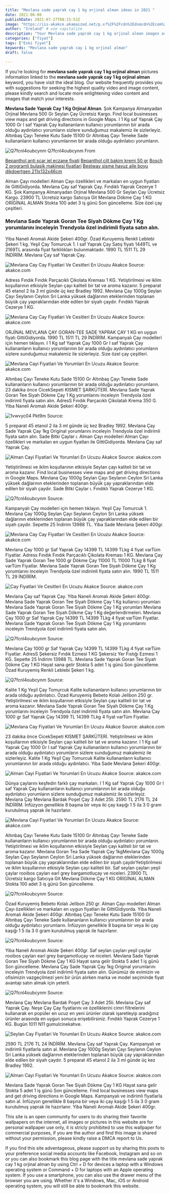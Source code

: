 ```yaml
---
title: "Mevlana sade yaprak cay 1 kg orjinal alman ideas in 2021 "
date: 2021-06-08
publishDate: 2021-07-27T08:15:53Z
image: "https://iis-akakce.akamaized.net/p.x?%2F%2Fcdn%2Edsmcdn%2Ecom%2Fty4%2Fproduct%2Fmedia%2Fimages%2F20200529%2F19%2F1890741%2F72264643%2F1%2F1%5Forg%5Fzoom%2Ejpg%3FboutiqueId%3D61%26merchantId%3D202072"
author: "Ireland" # use capitalize
description: "Your Mevlana sade yaprak cay 1 kg orjinal alman images are available. Mevlana sade yaprak cay 1 kg orjinal alman are a topic that is being searched for and liked by netizens now. You can Find and Download the Mevlana sade yaprak cay 1 kg orjinal alman files here. Download all royalty-free images."
categories: ["fiyat"]
tags: ["Eski fiyat"]
keywords: "Mevlana sade yaprak cay 1 kg orjinal alman"
draft: false

---
```


If you're looking for **mevlana sade yaprak cay 1 kg orjinal alman** pictures information linked to the **mevlana sade yaprak cay 1 kg orjinal alman** keyword, you have visit the ideal  blog.  Our website frequently  provides you with  suggestions  for seeking  the highest  quality video and image  content, please kindly search and locate more enlightening video content and images  that match your interests.

**Mevlana Sade Yaprak Cay 1 Kg Orjinal Alman**. Şok Kampanya Almanyadan Orjinal Mevlana 500 Gr Seylan Çay Ücretsiz Kargo. Find local businesses view maps and get driving directions in Google Maps. I 1 Kg saf Yaprak Çay 1000 Gr I saf Yaprak Çay kullananların kullanıcı yorumlarının bir arada olduğu aydınlatıcı yorumların sizlere sunduğumuz makalemiz ile sizlerleyiz. Altınbaş Çayı Teneke Kutu Sade 15100 Gr Altınbaş Çayı Teneke Sade kullananların kullanıcı yorumlarının bir arada olduğu aydınlatıcı yorumların.

![Q7fcnl4oubcynm](https://cdn.akakce.com/_bro/3084/14039/14039_1_158163_274837x.jpg "Q7fcnl4oubcynm")
Q7fcnl4oubcynm From 

[Bepanthol anti scar jel eczane fiyati](/bepanthol-anti-scar-jel-eczane-fiyati/)
[Bepanthol cilt bakim kremi 50 gr](/bepanthol-cilt-bakim-kremi-50-gr/)
[Bosch 2 programli bulasik makinesi fiyatlari](/bosch-2-programli-bulasik-makinesi-fiyatlari/)
[Bestway sisme havuz aile boyu dikdoertgen 211x132x46cm](/bestway-sisme-havuz-aile-boyu-dikdoertgen-211x132x46cm/)

Alman Çayı modelleri Alman Çayı özellikleri ve markaları en uygun fiyatları ile GittiGidiyorda. Mevlana Çay saf Yaprak Çay. Fındıklı Yaprak Cezerye 1 KG. Şok Kampanya Almanyadan Orjinal Mevlana 500 Gr Seylan Çay Ücretsiz Kargo. 23900 TL Ücretsiz kargo Satıcıya Git Mevlana Dökme Çay 1 KG ORİGİNAL ALMAN Stokta 100 adet 3 iş günü Son güncelleme. Size özel çay çeşitleri.

### Mevlana Sade Yaprak Goran Tee Siyah Dökme Çay 1 Kg yorumlarını inceleyin Trendyola özel indirimli fiyata satın alın.

Yiba Naneli Aromalı Akide Şekeri 400gr. Özad Kuruyemiş Renkli Leblebi Şekeri 1 kg. Yeşil Çay Tomurcuk 1. I saf Yaprak Çay Satış fiyatı 1449TL ve 2169TL arasında fiyat farklılıkları bulunmaktadır. 1990 TL 1511 TL 29 İNDİRİM. Mevlana Çay saf Yaprak Çay.


![Mevlana Cay Cay Fiyatlari Ve Cesitleri En Ucuzu Akakce](https://iis-akakce.akamaized.net/p.x?%2F%2Fn11scdn%2Eakamaized%2Enet%2Fa1%2F1024%2Fev%2Dyasam%2Fcay%2Fmevlana%2Dsaf%2Dyaprak%2Dgolden%2Dsiyah%2Ddokme%2Dcay%2D1%2Dkg%2Dmevlana%2Dgolden%2Dsuzen%2Dposet%2Dcay%2D25%2Dx%2D2%2Dg%5F%5F0140406862614643%2Epng "Mevlana Cay Cay Fiyatlari Ve Cesitleri En Ucuzu Akakce")
Source: akakce.com

Adress Fındık Fındık Parçacıklı Çikolata Kreması 1 KG. Yetiştirilmesi ve iklim koşullarının etkisiyle Seylan çayı kaliteli bir tat ve aroma kazanır. 5 preparat 45 etanol 2 ila 3 ml günde üç kez Bradley 1992. Mevlana Çay 1000g Seylan Çayı Seylanın Ceylon Sri Lanka yüksek dağlarının eteklerinden toplanan büyük çay yapraklarından elde edilen bir siyah çaydır. Fındıklı Yaprak Cezerye 1 KG.

![Mevlana Cay Cay Fiyatlari Ve Cesitleri En Ucuzu Akakce](https://n11scdn.akamaized.net/a1/1024/ev-yasam/cay/mevlana-saf-yaprak-golden-siyah-dokme-cay-1-kg__1341974743131421.jpg "Mevlana Cay Cay Fiyatlari Ve Cesitleri En Ucuzu Akakce")
Source: akakce.com

ORJİNAL MEVLANA ÇAY GORAN-TEE SADE YAPRAK ÇAY 1 KG en uygun fiyatı GittiGidiyorda. 1990 TL 1511 TL 29 İNDİRİM. Kampanyalı Çay modelleri için hemen tıklayın. I 1 Kg saf Yaprak Çay 1000 Gr I saf Yaprak Çay kullananların kullanıcı yorumlarının bir arada olduğu aydınlatıcı yorumların sizlere sunduğumuz makalemiz ile sizlerleyiz. Size özel çay çeşitleri.

![Mevlana Cayi Fiyatlari Ve Yorumlari En Ucuzu Akakce](https://iis-akakce.akamaized.net/p.x?%2F%2Fcdn03%2Eciceksepeti%2Ecom%2Fcicek%2Fkc7951859%2D1%2FM%2Fmevlana%2Dcayi%2D800%2Dgr%2D2li%2Dpaket%2Dgolden%2Dtea%2Dkc7951859%2D1%2D5b82595952914498b1ad3ee2c535e01e%2Ejpg "Mevlana Cayi Fiyatlari Ve Yorumlari En Ucuzu Akakce")
Source: akakce.com

Altınbaş Çayı Teneke Kutu Sade 15100 Gr Altınbaş Çayı Teneke Sade kullananların kullanıcı yorumlarının bir arada olduğu aydınlatıcı yorumların. 23 dakika önce CicekSepeti KISMET ŞARKÜTERİ. Mevlana Sade Yaprak Goran Tee Siyah Dökme Çay 1 Kg yorumlarını inceleyin Trendyola özel indirimli fiyata satın alın. AdresS Fındık Parçacıklı Çikolatalı Krema 350 G. Yiba Naneli Aromalı Akide Şekeri 400gr.

![1vwvyc04 Pkt9m](https://iis-akakce.akamaized.net/p.x?%2F%2Fmcdn01%2Egittigidiyor%2Enet%2F68920%2F689207016%5F1%2Ejpg "1vwvyc04 Pkt9m")
Source: 

5 preparat 45 etanol 2 ila 3 ml günde üç kez Bradley 1992. Mevlana Çay Sade Yaprak Çay 1kg Original yorumlarını inceleyin Trendyola özel indirimli fiyata satın alın. Sade Bitki Çaylar ı. Alman Çayı modelleri Alman Çayı özellikleri ve markaları en uygun fiyatları ile GittiGidiyorda. Mevlana Çay saf Yaprak Çay.

![Alman Cayi Fiyatlari Ve Yorumlari En Ucuzu Akakce](https://iis-akakce.akamaized.net/p.x?%2F%2Fmcdn01%2Egittigidiyor%2Enet%2F56939%2F569398150%5F0%2Ejpg "Alman Cayi Fiyatlari Ve Yorumlari En Ucuzu Akakce")
Source: akakce.com

Yetiştirilmesi ve iklim koşullarının etkisiyle Seylan çayı kaliteli bir tat ve aroma kazanır. Find local businesses view maps and get driving directions in Google Maps. Mevlana Çay 1000g Seylan Çayı Seylanın Ceylon Sri Lanka yüksek dağlarının eteklerinden toplanan büyük çay yapraklarından elde edilen bir siyah çaydır. Sade Bitki Çaylar ı. Fındıklı Yaprak Cezerye 1 KG.

![Q7fcnl4oubcynm](https://cdn.akakce.com/_bro/3192/14187/14187_2_160359_277262x.jpg "Q7fcnl4oubcynm")
Source: 

Kampanyalı Çay modelleri için hemen tıklayın. Yeşil Çay Tomurcuk 1. Mevlana Çay 1000g Seylan Çayı Seylanın Ceylon Sri Lanka yüksek dağlarının eteklerinden toplanan büyük çay yapraklarından elde edilen bir siyah çaydır. Sepette 25 İndirim 13988 TL. Yiba Sade Mevlana Şekeri 400gr.

![Mevlana Cay Cay Fiyatlari Ve Cesitleri En Ucuzu Akakce](https://iis-akakce.akamaized.net/p.x?%2F%2Fmcdn01%2Egittigidiyor%2Enet%2F53816%2F538160013%5F1%2Ejpg "Mevlana Cay Cay Fiyatlari Ve Cesitleri En Ucuzu Akakce")
Source: akakce.com

Mevlana Çay 1000 gr Saf Yaprak Çay 14399 TL 14399 TLkg 4 fiyat varTüm Fiyatlar. Adress Fındık Fındık Parçacıklı Çikolata Kreması 1 KG. Mevlana Çay Sade Yaprak Goran Tee 1000 gr Dökme Çay 11000 TL 11000 TLkg 8 fiyat varTüm Fiyatlar. Mevlana Sade Yaprak Goran Tee Siyah Dökme Çay 1 Kg yorumlarını inceleyin Trendyola özel indirimli fiyata satın alın. 1990 TL 1511 TL 29 İNDİRİM.

![Cay Fiyatlari Ve Cesitleri En Ucuzu Akakce](https://cdn.akakce.com/_bro/2082/14056/14056_26_158627_273797x.jpg "Cay Fiyatlari Ve Cesitleri En Ucuzu Akakce")
Source: akakce.com

Mevlana Çay saf Yaprak Çay. Yiba Naneli Aromalı Akide Şekeri 400gr. Mevlana Sade Yaprak Goran Tee Siyah Dökme Çay 1 Kg kullanıcı yorumları Mevlana Sade Yaprak Goran Tee Siyah Dökme Çay 1 Kg yorumları Mevlana Sade Yaprak Goran Tee Siyah Dökme Çay 1 Kg değerlendirmeleri. Mevlana Çay 1000 gr Saf Yaprak Çay 14399 TL 14399 TLkg 4 fiyat varTüm Fiyatlar. Mevlana Sade Yaprak Goran Tee Siyah Dökme Çay 1 Kg yorumlarını inceleyin Trendyola özel indirimli fiyata satın alın.

![Q7fcnl4oubcynm](https://cdn.akakce.com/_bro/3133/14149/14149_1_159229_275416x.jpg "Q7fcnl4oubcynm")
Source: 

Mevlana Çay 1000 gr Saf Yaprak Çay 14399 TL 14399 TLkg 4 fiyat varTüm Fiyatlar. AdresS Şekersiz Fındık Ezmesi 1 KG Şekersiz Yer Fıstığı Ezmesi 1 KG. Sepette 25 İndirim 13988 TL. Mevlana Sade Yaprak Goran Tee Siyah Dökme Çay 1 KG Hayat sana gelir Stokta 5 adet 1 iş günü Son güncelleme. Özad Kuruyemiş Renkli Leblebi Şekeri 1 kg.

![Q7fcnl4oubcynm](https://cdn.akakce.com/_bro/3084/14039/14039_1_158163_274837x.jpg "Q7fcnl4oubcynm")
Source: 

Kalite 1 Kg Yeşil Çay Tomurcuk Kalite kullananların kullanıcı yorumlarının bir arada olduğu aydınlatıcı. Özad Kuruyemiş Bebeto Kolalı Jelibon 250 gr. Yetiştirilmesi ve iklim koşullarının etkisiyle Seylan çayı kaliteli bir tat ve aroma kazanır. Mevlana Sade Yaprak Goran Tee Siyah Dökme Çay 1 Kg yorumlarını inceleyin Trendyola özel indirimli fiyata satın alın. Mevlana Çay 1000 gr Saf Yaprak Çay 14399 TL 14399 TLkg 4 fiyat varTüm Fiyatlar.

![Mevlana Cay Fiyatlari Ve Yorumlari En Ucuzu Akakce](https://iis-akakce.akamaized.net/p.x?%2F%2Fn11scdn%2Eakamaized%2Enet%2Fa1%2F1024%2Fev%2Dyasam%2Fcay%2Fmevlana%2Dsaf%2Dyaprak%2Dgolden%2Dsiyah%2Ddokme%2Dcay%2D1%2Dkg%5F%5F1341974743131421%2Ejpg "Mevlana Cay Fiyatlari Ve Yorumlari En Ucuzu Akakce")
Source: akakce.com

23 dakika önce CicekSepeti KISMET ŞARKÜTERİ. Yetiştirilmesi ve iklim koşullarının etkisiyle Seylan çayı kaliteli bir tat ve aroma kazanır. I 1 Kg saf Yaprak Çay 1000 Gr I saf Yaprak Çay kullananların kullanıcı yorumlarının bir arada olduğu aydınlatıcı yorumların sizlere sunduğumuz makalemiz ile sizlerleyiz. Kalite 1 Kg Yeşil Çay Tomurcuk Kalite kullananların kullanıcı yorumlarının bir arada olduğu aydınlatıcı. Yiba Sade Mevlana Şekeri 400gr.

![Alman Cayi Fiyatlari Ve Yorumlari En Ucuzu Akakce](https://iis-akakce.akamaized.net/p.x?%2F%2Fmcdn01%2Egittigidiyor%2Enet%2F67273%2F672734890%5F0%2Ejpg "Alman Cayi Fiyatlari Ve Yorumlari En Ucuzu Akakce")
Source: akakce.com

Dünya çaylarını keşfedin farklı çay markaları. I 1 Kg saf Yaprak Çay 1000 Gr I saf Yaprak Çay kullananların kullanıcı yorumlarının bir arada olduğu aydınlatıcı yorumların sizlere sunduğumuz makalemiz ile sizlerleyiz. Mevlana Çay Mevlana Bardak Poşet Çay 3 Adet 25li. 2590 TL 2176 TL 24 İNDİRİM. İnfüzyon genellikle 8 başına bir veya iki çay kaşığı 1 5 ila 3 0 gram kurutulmuş yaprak ile hazırlanır.

![Mevlana Cayi Fiyatlari Ve Yorumlari En Ucuzu Akakce](https://iis-akakce.akamaized.net/p.x?%2F%2Fproductimages%2Ehepsiburada%2Enet%2Fs%2F65%2F600%2F110000007262582%2Ejpg "Mevlana Cayi Fiyatlari Ve Yorumlari En Ucuzu Akakce")
Source: akakce.com

Altınbaş Çayı Teneke Kutu Sade 15100 Gr Altınbaş Çayı Teneke Sade kullananların kullanıcı yorumlarının bir arada olduğu aydınlatıcı yorumların. Yetiştirilmesi ve iklim koşullarının etkisiyle Seylan çayı kaliteli bir tat ve aroma kazanır. Mevlana Goran Tea Sade Yaprak Çay 1kgMevlana Çay 1000g Seylan Çayı Seylanın Ceylon Sri Lanka yüksek dağlarının eteklerinden toplanan büyük çay yapraklarından elde edilen bir siyah çaydırYetiştirilmesi ve iklim koşullarının etkisiyle Seylan çayı kaliteli bir. Saf seylan çayları yeşil çaylar rooibos çayları earl grey bargamotluçay ve niceleri. 23900 TL Ücretsiz kargo Satıcıya Git Mevlana Dökme Çay 1 KG ORİGİNAL ALMAN Stokta 100 adet 3 iş günü Son güncelleme.

![Q7fcnl4oubcynm](https://cdn.akakce.com/_bro/3093/14071/14071_4_158870_275088x.jpg "Q7fcnl4oubcynm")
Source: 

Özad Kuruyemiş Bebeto Kolalı Jelibon 250 gr. Alman Çayı modelleri Alman Çayı özellikleri ve markaları en uygun fiyatları ile GittiGidiyorda. Yiba Naneli Aromalı Akide Şekeri 400gr. Altınbaş Çayı Teneke Kutu Sade 15100 Gr Altınbaş Çayı Teneke Sade kullananların kullanıcı yorumlarının bir arada olduğu aydınlatıcı yorumların. İnfüzyon genellikle 8 başına bir veya iki çay kaşığı 1 5 ila 3 0 gram kurutulmuş yaprak ile hazırlanır.

![Q7fcnl4oubcynm](https://cdn.akakce.com/_bro/711/14026/14026_13_158051_276584x.jpg "Q7fcnl4oubcynm")
Source: 

Yiba Naneli Aromalı Akide Şekeri 400gr. Saf seylan çayları yeşil çaylar rooibos çayları earl grey bargamotluçay ve niceleri. Mevlana Sade Yaprak Goran Tee Siyah Dökme Çay 1 KG Hayat sana gelir Stokta 5 adet 1 iş günü Son güncelleme. Mevlana Çay Sade Yaprak Çay 1kg Original yorumlarını inceleyin Trendyola özel indirimli fiyata satın alın. Günümüz de evimizin ve ofisimizin vazgeçilmezi yeni bir ürün alırken marka ve model seçiminde fiyat avantajı satın almak için yeterli.

![Q7fcnl4oubcynm](https://cdn.akakce.com/_bro/3192/14187/14187_2_160359_277263x.jpg "Q7fcnl4oubcynm")
Source: 

Mevlana Çay Mevlana Bardak Poşet Çay 3 Adet 25li. Mevlana Çay saf Yaprak Çay. Neşe Çay Çay fiyatlarını ve özelliklerini cimri filtrelerini kullanarak en popüler en ucuz en yeni ürünler olarak işaretleyip aradığınız ürünler arasında en uygun sonuca erişebilirsiniz. Fındıklı Yaprak Cezerye 1 KG. Bugün 1011 N11 gumulcinekahve.

![Seylan Cay Fiyatlari Ve Yorumlari En Ucuzu Akakce](https://cdn.akakce.com/ofcay/of-hayrane-seylan-800-gr-dokme-x.jpg "Seylan Cay Fiyatlari Ve Yorumlari En Ucuzu Akakce")
Source: akakce.com

2590 TL 2176 TL 24 İNDİRİM. Mevlana Çay saf Yaprak Çay. Kampanyalı ve indirimli fiyatlarla satın al. Mevlana Çay 1000g Seylan Çayı Seylanın Ceylon Sri Lanka yüksek dağlarının eteklerinden toplanan büyük çay yapraklarından elde edilen bir siyah çaydır. 5 preparat 45 etanol 2 ila 3 ml günde üç kez Bradley 1992.

![Alman Cayi Fiyatlari Ve Yorumlari En Ucuzu Akakce](https://iis-akakce.akamaized.net/p.x?%2F%2Fcdn%2Edsmcdn%2Ecom%2Fty4%2Fproduct%2Fmedia%2Fimages%2F20200529%2F19%2F1890741%2F72264643%2F1%2F1%5Forg%5Fzoom%2Ejpg%3FboutiqueId%3D61%26merchantId%3D202072 "Alman Cayi Fiyatlari Ve Yorumlari En Ucuzu Akakce")
Source: akakce.com

Mevlana Sade Yaprak Goran Tee Siyah Dökme Çay 1 KG Hayat sana gelir Stokta 5 adet 1 iş günü Son güncelleme. Find local businesses view maps and get driving directions in Google Maps. Kampanyalı ve indirimli fiyatlarla satın al. İnfüzyon genellikle 8 başına bir veya iki çay kaşığı 1 5 ila 3 0 gram kurutulmuş yaprak ile hazırlanır. Yiba Naneli Aromalı Akide Şekeri 400gr.

This site is an open community for users to do sharing their favorite wallpapers on the internet, all images or pictures in this website are for personal wallpaper use only, it is stricly prohibited to use this wallpaper for commercial purposes, if you are the author and find this image is shared without your permission, please kindly raise a DMCA report to Us.

If you find this site adventageous, please support us by sharing this posts to your preference social media accounts like Facebook, Instagram and so on or you can also bookmark this blog page with the title mevlana sade yaprak cay 1 kg orjinal alman by using Ctrl + D for devices a laptop with a Windows operating system or Command + D for laptops with an Apple operating system. If you use a smartphone, you can also use the drawer menu of the browser you are using. Whether it's a Windows, Mac, iOS or Android operating system, you will still be able to bookmark this website.
